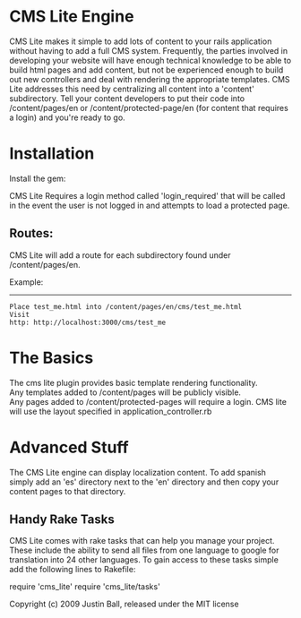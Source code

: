 CMS Lite Engine
=================
CMS Lite makes it simple to add lots of content to your rails application without having to add a full CMS system.  Frequently,
the parties involved in developing your website will have enough technical knowledge to be able to build html pages and add 
content, but not be experienced enough to build out new controllers and deal with rendering the appropriate templates.  CMS Lite 
addresses this need by centralizing all content into a 'content' subdirectory.  Tell
your content developers to put their code into /content/pages/en or /content/protected-page/en (for content that requires a login) 
and you're ready to go.

Installation
=================
Install the gem:

CMS Lite Requires a login method called 'login_required' that will be called in the event the user is not logged in and 
attempts to load a protected page.

Routes:
------------------
 CMS Lite will add a route for each subdirectory found under /content/pages/en.
 
 
Example:
- - -
    Place test_me.html into /content/pages/en/cms/test_me.html
    Visit
    http: http://localhost:3000/cms/test_me
      
The Basics
=================
The cms lite plugin provides basic template rendering functionality.  
Any templates added to /content/pages will be publicly visible.  
Any pages added to /content/protected-pages will require a login.
CMS lite will use the layout specified in application_controller.rb


Advanced Stuff
=================
The CMS Lite engine can display localization content.  To add spanish simply add an 'es' directory next to the 'en' directory
and then copy your content pages to that directory.

Handy Rake Tasks
------------------
CMS Lite comes with rake tasks that can help you manage your project.  These include the ability to send all files from one language
to google for translation into 24 other languages.  To gain access to these tasks simple add the following lines to Rakefile:

  require 'cms_lite'
  require 'cms_lite/tasks'


Copyright (c) 2009 Justin Ball, released under the MIT license

